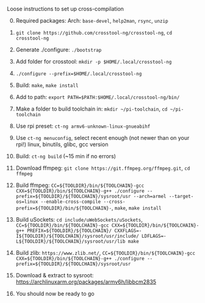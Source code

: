 Loose instructions to set up cross-compilation

0. Required packages: Arch: `base-devel`, `help2man`, `rsync`, `unzip`

1. `git clone https://github.com/crosstool-ng/crosstool-ng`, `cd crosstool-ng`
2. Generate ./configure: `./bootstrap`
3. Add folder for crosstool: `mkdir -p $HOME/.local/crosstool-ng`
4. `./configure --prefix=$HOME/.local/crosstool-ng`
5. Build: `make`, `make install`
6. Add to path: `export PATH=$PATH:$HOME/.local/crosstool-ng/bin/`
7. Make a folder to build toolchain in: `mkdir ~/pi-toolchain`, `cd ~/pi-toolchain`
8. Use rpi preset: `ct-ng armv6-unknown-linux-gnueabihf`
9. Use `ct-ng menuconfig`, select recent enough (not newer than on your rpi!) linux, binutils, glibc, gcc version
10. Build: `ct-ng build` (~15 min if no errors)
11. Download ffmpeg: `git clone https://git.ffmpeg.org/ffmpeg.git`, `cd ffmpeg`
12. Build ffmpeg: `CC=${TOOLDIR}/bin/${TOOLCHAIN}-gcc CXX=${TOOLDIR}/bin/${TOOLCHAIN}-g++ ./configure --prefix=${TOOLDIR}/${TOOLCHAIN}/sysroot/usr --arch=armel --target-os=linux --enable-cross-compile --cross-prefix=${TOOLDIR}/bin/${TOOLCHAIN}-`, `make`, `make install`
13. Build uSockets: `cd include/uWebSockets/uSockets`, `CC=${TOOLDIR}/bin/${TOOLCHAIN}-gcc CXX=${TOOLDIR}/bin/${TOOLCHAIN}-g++ PREFIX=${TOOLDIR}/${TOOLCHAIN}/ CXXFLAGS=-I${TOOLDIR}/${TOOLCHAIN}/sysroot/usr/include/ LDFLAGS=-L${TOOLDIR}/${TOOLCHAIN}/sysroot/usr/lib make`
14. Build zlib: `https://www.zlib.net/`, `CC=${TOOLDIR}/bin/${TOOLCHAIN}-gcc CXX=${TOOLDIR}/bin/${TOOLCHAIN}-g++ ./configure --prefix=${TOOLDIR}/${TOOLCHAIN}/sysroot/usr`
15. Download & extract to sysroot: https://archlinuxarm.org/packages/armv6h/libbcm2835
16. You should now be ready to go
